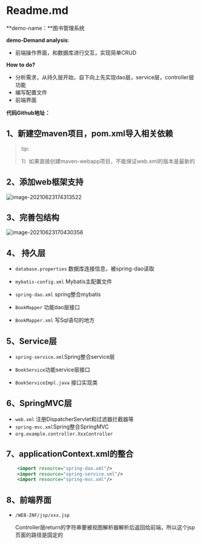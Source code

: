 # Readme.md

**demo-name：**图书管理系统

**demo-Demand analysis**:

+ 前端操作界面，和数据库进行交互，实现简单CRUD

**How to do?**

+ 分析需求，从持久层开始，自下向上先实现dao层，service层，controller层功能
+ 编写配置文件
+ 前端界面

**代码Github地址：**



## 1、新建空maven项目，pom.xml导入相关依赖

> tip:
>
> 1）如果直接创建maven-webapp项目，不能保证web.xml的版本是最新的

## 2、添加web框架支持

![image-20210623174313522](https://i.loli.net/2021/06/23/lihTbqKZSprnzGP.png)

## 3、完善包结构

![image-20210623170430356](https://i.loli.net/2021/06/23/lbHmgizEsxwPMc1.png)



## 4、 持久层

+ `database.properties` 数据库连接信息，被spring-dao读取

+ `mybatis-config.xml` Mybatis主配置文件

+ `spring-dao.xml` spring整合mybatis
+ `BookMapper` 功能dao层接口
+ `BookMapper.xml` 写Sql语句的地方

## 5、Service层

+ `spring-service.xml`Spring整合service层

+ `BookService`功能service层接口
+ `BookServiceImpl.java` 接口实现类

## 6、SpringMVC层

+ `web.xml` 注册DispatcherServlet和过滤器拦截器等
+ `spring-mvc.xml`Spring整合SpringMVC
+ `org.example.controller.XxxController`

## 7、applicationContext.xml的整合

```xml
	<import resource="spring-dao.xml"/>
    <import resource="spring-service.xml"/>
    <import resource="spring-mvc.xml"/>
```



## 8、前端界面

+ `/WEB-INF/jsp/xxx.jsp`

  Controller层return的字符串要被视图解析器解析后返回给前端，所以这个jsp页面的路径是固定的

